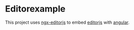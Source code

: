 # Editorexample

This project uses <a href="https://www.npmjs.com/package/@tinynodes/ngx-editorjs">ngx-editorjs</a> to embed <a href="https://editorjs.io">editorjs</a> with <a href="https://angular.io">angular</a>.
